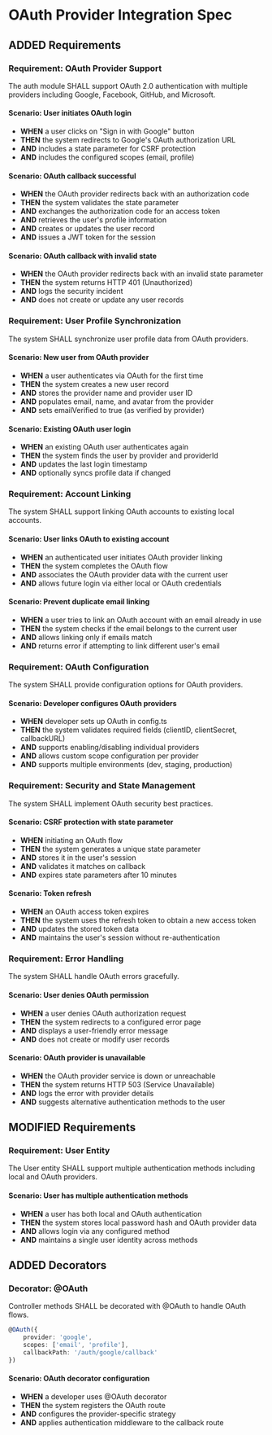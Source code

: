 # OAuth Provider Integration Spec

## ADDED Requirements

### Requirement: OAuth Provider Support
The auth module SHALL support OAuth 2.0 authentication with multiple providers including Google, Facebook, GitHub, and Microsoft.

#### Scenario: User initiates OAuth login
- **WHEN** a user clicks on "Sign in with Google" button
- **THEN** the system redirects to Google's OAuth authorization URL
- **AND** includes a state parameter for CSRF protection
- **AND** includes the configured scopes (email, profile)

#### Scenario: OAuth callback successful
- **WHEN** the OAuth provider redirects back with an authorization code
- **THEN** the system validates the state parameter
- **AND** exchanges the authorization code for an access token
- **AND** retrieves the user's profile information
- **AND** creates or updates the user record
- **AND** issues a JWT token for the session

#### Scenario: OAuth callback with invalid state
- **WHEN** the OAuth provider redirects back with an invalid state parameter
- **THEN** the system returns HTTP 401 (Unauthorized)
- **AND** logs the security incident
- **AND** does not create or update any user records

### Requirement: User Profile Synchronization
The system SHALL synchronize user profile data from OAuth providers.

#### Scenario: New user from OAuth provider
- **WHEN** a user authenticates via OAuth for the first time
- **THEN** the system creates a new user record
- **AND** stores the provider name and provider user ID
- **AND** populates email, name, and avatar from the provider
- **AND** sets emailVerified to true (as verified by provider)

#### Scenario: Existing OAuth user login
- **WHEN** an existing OAuth user authenticates again
- **THEN** the system finds the user by provider and providerId
- **AND** updates the last login timestamp
- **AND** optionally syncs profile data if changed

### Requirement: Account Linking
The system SHALL support linking OAuth accounts to existing local accounts.

#### Scenario: User links OAuth to existing account
- **WHEN** an authenticated user initiates OAuth provider linking
- **THEN** the system completes the OAuth flow
- **AND** associates the OAuth provider data with the current user
- **AND** allows future login via either local or OAuth credentials

#### Scenario: Prevent duplicate email linking
- **WHEN** a user tries to link an OAuth account with an email already in use
- **THEN** the system checks if the email belongs to the current user
- **AND** allows linking only if emails match
- **AND** returns error if attempting to link different user's email

### Requirement: OAuth Configuration
The system SHALL provide configuration options for OAuth providers.

#### Scenario: Developer configures OAuth providers
- **WHEN** developer sets up OAuth in config.ts
- **THEN** the system validates required fields (clientID, clientSecret, callbackURL)
- **AND** supports enabling/disabling individual providers
- **AND** allows custom scope configuration per provider
- **AND** supports multiple environments (dev, staging, production)

### Requirement: Security and State Management
The system SHALL implement OAuth security best practices.

#### Scenario: CSRF protection with state parameter
- **WHEN** initiating an OAuth flow
- **THEN** the system generates a unique state parameter
- **AND** stores it in the user's session
- **AND** validates it matches on callback
- **AND** expires state parameters after 10 minutes

#### Scenario: Token refresh
- **WHEN** an OAuth access token expires
- **THEN** the system uses the refresh token to obtain a new access token
- **AND** updates the stored token data
- **AND** maintains the user's session without re-authentication

### Requirement: Error Handling
The system SHALL handle OAuth errors gracefully.

#### Scenario: User denies OAuth permission
- **WHEN** a user denies OAuth authorization request
- **THEN** the system redirects to a configured error page
- **AND** displays a user-friendly error message
- **AND** does not create or modify user records

#### Scenario: OAuth provider is unavailable
- **WHEN** the OAuth provider service is down or unreachable
- **THEN** the system returns HTTP 503 (Service Unavailable)
- **AND** logs the error with provider details
- **AND** suggests alternative authentication methods to the user

## MODIFIED Requirements

### Requirement: User Entity
The User entity SHALL support multiple authentication methods including local and OAuth providers.

#### Scenario: User has multiple authentication methods
- **WHEN** a user has both local and OAuth authentication
- **THEN** the system stores local password hash and OAuth provider data
- **AND** allows login via any configured method
- **AND** maintains a single user identity across methods

## ADDED Decorators

### Decorator: @OAuth
Controller methods SHALL be decorated with @OAuth to handle OAuth flows.

```typescript
@OAuth({
    provider: 'google',
    scopes: ['email', 'profile'],
    callbackPath: '/auth/google/callback'
})
```

#### Scenario: OAuth decorator configuration
- **WHEN** a developer uses @OAuth decorator
- **THEN** the system registers the OAuth route
- **AND** configures the provider-specific strategy
- **AND** applies authentication middleware to the callback route

